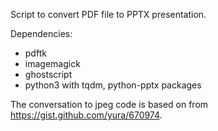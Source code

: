 Script to convert PDF file to PPTX presentation.

Dependencies:
 * pdftk
 * imagemagick
 * ghostscript
 * python3 with tqdm, python-pptx packages

The conversation to jpeg code is based on from https://gist.github.com/yura/670974.

